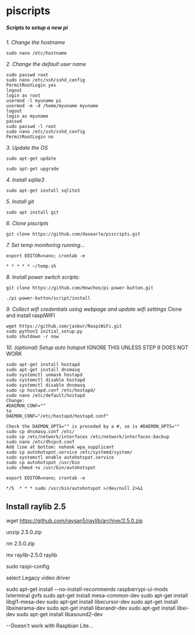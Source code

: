 # piscripts
##### Scripts to setup a new pi
*1. Change the hostname*
```
sudo nano /etc/hostname
```
*2. Change the default user name*
```
sudo passwd root
sudo nano /etc/ssh/sshd_config
PermitRootLogin yes
logout
login as root
usermod -l myuname pi
usermod -m -d /home/myuname myuname
logout
login as myuname
passwd
sudo passwd -l root
sudo nano /etc/ssh/sshd_config
PermitRootLogin no
```
*3. Update the OS*
```
sudo apt-get update

sudo apt-get upgrade
```
*4. Install sqlite3*
```
sudo apt-get install sqlite3
```
*5. Install git*
```
sudo apt install git
```
*6. Clone piscripts*
```
git clone https://github.com/dasearle/piscripts.git
```
*7. Set temp monitoring running...*
```
export EDITOR=nano; crontab -e

* * * * * ~/temp.sh
```

*8. Install power switch scripts:*
```
git clone https://github.com/Howchoo/pi-power-button.git

./pi-power-button/script/install
```
*9. Collect wifi credentials using webpage and update wifi settings*
Clone and install raspiWIFI
```
wget https://github.com/jasbur/RaspiWiFi.git
sudo python3 initial_setup.py
sudo shutdown -r now
```

*10. (optional) Setup auto hotspot*
IGNORE THIS UNLESS STEP 9 DOES NOT WORK
```
sudo apt-get install hostapd
sudo apt-get install dnsmasq
sudo systemctl unmask hostapd
sudo systemctl disable hostapd
sudo systemctl disable dnsmasq
sudo cp hostapd.conf /etc/hostapd/
sudo nano /etc/default/hostapd
Change:
#DAEMON_CONF=""
to
DAEMON_CONF="/etc/hostapd/hostapd.conf"

Check the DAEMON_OPTS="" is preceded by a #, so is #DAEMON_OPTS=""
sudo cp dnsmasq.conf /etc/
sudo cp /etc/network/interfaces /etc/network/interfaces-backup
sudo nano /etc/dhcpcd.conf
Add line at bottom: nohook wpa_supplicant
sudo cp autohotspot.service /etc/systemd/system/
sudo systemctl enable autohotspot.service
sudo cp autohotspot /usr/bin
sudo chmod +x /usr/bin/autohotspot

export EDITOR=nano; crontab -e

*/5  * * * sudo /usr/bin/autohotspot >/dev/null 2>&1

```

## Install raylib 2.5

wget https://github.com/raysan5/raylib/archive/2.5.0.zip

unzip 2.5.0.zip

rm 2.5.0.zip

mv raylib-2.5.0 raylib

sudo raspi-config

select Legacy video driver

sudo apt-get install --no-install-recommends raspberrypi-ui-mods lxterminal gvfs
sudo apt-get install mesa-common-dev
sudo apt-get install libgl1-mesa-dev
sudo apt-get install libxcursor-dev
sudo apt-get install libxinerama-dev
sudo apt-get install libxrandr-dev
sudo apt-get install libxi-dev
sudo apt-get install libasound2-dev

--Doesn't work with Raspbian Lite...






